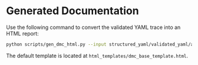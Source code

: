 # Generated Documentation

Use the following command to convert the validated YAML trace into an HTML report:

```bash
python scripts/gen_dmc_html.py --input structured_yaml/validated_yaml/ai_tcp_dmc_trace.yaml --output docs/generated/DMC_20250618.html
```

The default template is located at `html_templates/dmc_base_template.html`.
